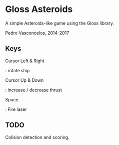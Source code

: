 
# Gloss Asteroids

A simple Asteroids-like game using the Gloss library.

Pedro Vasconcelos, 2014-2017

## Keys

Cursor Left & Right

:       rotate ship

Cursor Up & Down

:       increase / decrease thrust


Space

:       Fire laser


## TODO 

Colision detection and scoring.
